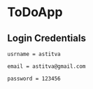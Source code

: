 # ToDoApp

## Login Credentials 
```
usrname = astitva
```
```
email = astitva@gmail.com
```
```
password = 123456
```
